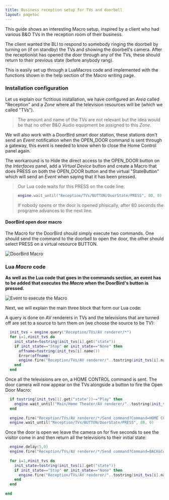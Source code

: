 ```yaml
---
title: Business reception setup for TVs and doorbell
layout: pagetoc
---
```


This guide shows an interesting Macro setup, inspired by a client who had various B&O TVs in the reception room of their business.

The client wanted the BLI to respond to somebody ringing the doorbell by turning on (if on standby) the TVs and showing the doorbell's camera. After the receptionist has opened the door through any of the TVs, these should return to their previous state (before anybody rang).

This is easily set up through a LuaMacros code and implemented with the functions shown in the help section of the Macro writing page.

### Installation configuration

Let us explain our fictitious installation, we have configured an _Area_ called "Reception" and a _Zone_ where all the television resources will be (which we called "TVs").
> The amount and name of the TVs are not relevant but the idea would be that no other B&O Audio equipment be assigned to this _Zone_.

We will also work with a DoorBird smart door station, these stations don't send an _Event_ notification when the OPEN_DOOR command is sent through a gateway, this event is needed to know when to close the Home Control panel again.

The workaround is to Hide the direct access to the OPEN_DOOR button on the _Interfaces_ panel, add a _Virtual Device_ button and create a Macro that does PRESS on both the OPEN_DOOR button and the virtual "StateButton" which will send an _Event_ when saying that it has been pressed.

> Our Lua code waits for this PRESS on the code line:

> ```lua
> engine.wait_until("Reception/TVs/BUTTON/DoorState/PRESS", 80, 0)
> ```
> If nobody opens or the door is opened phisically, after 80 seconds the programe advances to the next line.

#### DoorBird open door macro
The Macro for the DoorBird should simply execute two commands. One should send the command to the doorbell to open the door, the other should select PRESS on a virtual resource BUTTON.

<div class="text-center">
  <img src="www.khimo.github.io/bli-guides/pictures/ButtonStateMacro.png" class="img-fluid" alt="DoorBird Macro"/>
</div>


### Lua _Macro_ code

**As well as the Lua code that goes in the commands section, an event has to be added that executes the _Macro_ when the DoorBird's button is pressed.**

<div class="text-center">
  <img src="www.khimo.github.io/bli-guides/pictures/DoorBellEvent.png" class="img-fluid" alt="Event to execute the Macro"/>
</div>


Next, we will explain the main three block that form our Lua code:

A query is done on AV renderers in TVs and the televisions that are turned off are set to a source to turn them on (we choose the source to be TV):

```lua
  init_tvs = engine.query("Reception/TVs/AV renderer/*")
  for i=1,#init_tvs do
    init_state=tostring(init_tvs[i].get("state"))
    if init_state=="Stop" or init_state=="None" then
      offname=tostring(init_tvs[i].name())
      Error(offname)
      engine.fire("Reception/TVs/AV renderer/"..tostring(init_tvs[i].name()).."/Select source?Connector=&Origin=local&Source Type=TV")
    end
  end
```

Once all the televisions are on, a HOME CONTROL command is sent. The door camera will now appear on the TVs alongside a button to fire the Open Door Macro:

```lua 
  if tostring(init_tvs[1].get("state"))~="Play" then
    engine.wait_until("Main/Home Theater/AV renderer/"..tostring(init_tvs[1].name()).."/STATE_UPDATE?state=Play",15,0)
  end
 
  engine.fire("Reception/TVs/AV renderer/*/Send command?Command=HOME CONTROL&Continue type=short_press")
  engine.wait_until("Reception/TVs/BUTTON/DoorState/PRESS", 80, 0)
```

Once the door is open we leave the camera on for five seconds to see the visitor come in and then return all the televisions to their initial state:

```lua
  engine.delay(5,0)
  engine.fire("Reception/TVs/AV renderer/*/Send command?Command=BACK&Continue type=short_press")
 
  for i=1,#init_tvs do
    init_state=tostring(init_tvs[i].get("state"))
    if init_state=="Stop" or init_state=="None" then
      engine.fire("Reception/TVs/AV renderer/"..tostring(init_tvs[i].name()).."/Standby")
    end
  end
 
end
```
